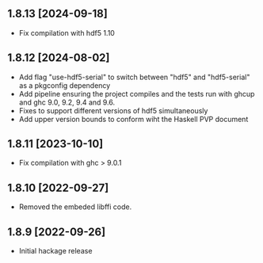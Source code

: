 1.8.13 [2024-09-18]
------

* Fix compilation with hdf5 1.10

1.8.12 [2024-08-02]
------

* Add flag "use-hdf5-serial" to switch between "hdf5" and "hdf5-serial" as a pkgconfig dependency
* Add pipeline ensuring the project compiles and the tests run with ghcup and ghc 9.0, 9.2, 9.4 and 9.6.
* Fixes to support different versions of hdf5 simultaneously
* Add upper version bounds to conform wiht the Haskell PVP document

1.8.11 [2023-10-10]
------

* Fix compilation with ghc > 9.0.1

1.8.10 [2022-09-27]
------

* Removed the embeded libffi code.

1.8.9 [2022-09-26]
-----

* Initial hackage release

